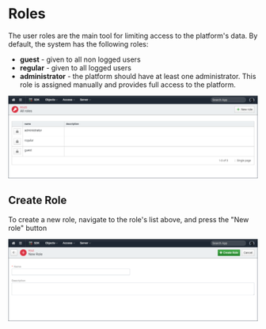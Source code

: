 ﻿<!--{"sort_order":3, "name": "roles", "label": "Roles"}-->
# Roles

The user roles are the main tool for limiting access to the platform's data. By default, the system has the following roles:

* **guest** - given to all non logged users
* **regular** - given to all logged users
* **administrator** - the platform should have at least one administrator. This role is assigned manually and provides full access to the platform.

![User roles](doc-images/sdk-roles.png)

## Create Role

To create a new role, navigate to the role's list above, and press the "New role" button

![New role](doc-images/sdk-role-new.png)